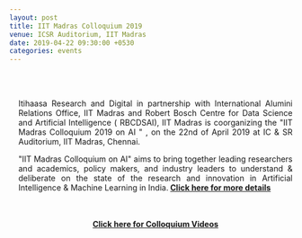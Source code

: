 ```yaml
---
layout: post
title: IIT Madras Colloquium 2019
venue: ICSR Auditorium, IIT Madras
date: 2019-04-22 09:30:00 +0530
categories: events
---
```

<div style="padding-left:16px"><br><br><p align="justify">Itihaasa Research and Digital in partnership with International Alumini Relations Office, IIT Madras and Robert Bosch Centre for Data Science and Artificial Intelligence ( RBCDSAI), IIT Madras is coorganizing the "IIT Madras Colloquium 2019 on AI " , on the 22nd of April 2019 at IC & SR Auditorium, IIT Madras, Chennai.</p><p align="justify">"IIT Madras Colloquium on AI" aims to bring together leading researchers and academics, policy makers, and industry leaders to understand & deliberate on the state of the research and innovation in Artificial Intelligence & Machine Learning in India.<strong> <a href="https://alumni.iitm.ac.in/ai-colloquium/">Click here for more details</a> </strong></p><br><br>
<center><strong> <a href="https://rbc-dsai-iitm.github.io/events/2019/01/19/IIT-Madras-Colloquium-videos.html">Click here for Colloquium Videos</a></strong>
 </div>

